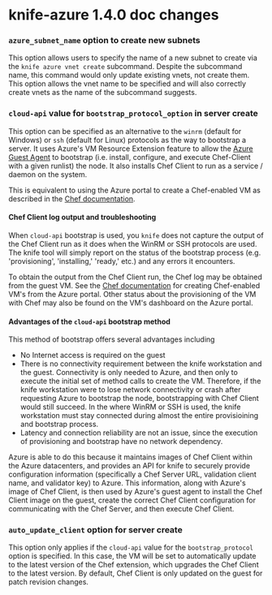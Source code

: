 <!---
This file is reset every time a new release is done. This file describes changes that have not yet been released.

Example Doc Change:
### Headline for the required change
Description of the required change.
-->

# knife-azure 1.4.0 doc changes

### `azure_subnet_name` option to create new subnets
This option allows users to specify the name of a new subnet to create via the
`knife azure vnet create` subcommand. Despite the subcommand name, this command would
only update existing vnets, not create them. This option allows the vnet name
to be specified and will also correctly create vnets as the name of the
subcommand suggests.

### `cloud-api` value for `bootstrap_protocol_option` in server create
This option can be specified as an alternative to the `winrm`
(default for Windows) or `ssh` (default for Linux) protocols as the way to
bootstrap a server. It uses Azure's VM Resource Extension feature to allow the
[Azure Guest Agent](http://blogs.msdn.com/b/mast/archive/2014/02/17/bginfo-guest-agent-extension-for-azure-vms.aspx) to bootstrap (i.e. install, configure, and execute Chef-Client with a given
runlist) the node. It also installs Chef Client to run as a service / daemon
on the system.

This is equivalent to using the Azure portal to create a Chef-enabled VM as
described in the [Chef documentation](https://docs.chef.io/azure_portal.html).

#### Chef Client log output and troubleshooting
When `cloud-api` bootstrap is used, you `knife` does not capture the output of
the Chef Client run as it does when the WinRM or SSH protocols are used. The
knife tool will simply report on the status of the bootstrap process (e.g.
'provisioning', 'installing,' 'ready,' etc.) and any errors it encounters.

To obtain the output from the Chef Client run, the Chef log may be obtained from
the guest VM. See the [Chef documentation](https://docs.chef.io/azure_portal.html#log-files) for
creating Chef-enabled VM's from the Azure portal. Other status about the
provisioning of the VM with Chef may also be found on the VM's dashboard on
the Azure portal.

#### Advantages of the `cloud-api` bootstrap method
This method of bootstrap offers several advantages including

* No Internet access is required on the guest
* There is no connectivity requirement between the knife workstation and the
guest. Connectivity is only needed to Azure, and then only to execute the
initial set of method calls to create the VM. Therefore, if the knife
workstation were to lose network connectivity or crash after requesting Azure
to bootstrap the node, bootstrapping with Chef Client would still succeed. In
the where WinRM or SSH is used, the knife workstation must stay connected
during almost the entire provisioining and bootstrap process.
* Latency and connection reliability are not an issue, since the execution of
provisioning and bootstrap have no network dependency.

Azure is able to do this because it maintains images of Chef Client within the
Azure datacenters, and provides an API for knife to securely provide configuration
information (specifically a Chef Server URL, validation client name, and
validator key) to Azure. This information, along with Azure's image of Chef
Client, is then used by Azure's guest agent to install the Chef Client image
on the guest, create the correct Chef Client configuration for communicating
with the Chef Server, and then execute Chef Client.

### `auto_update_client` option for server create
This option only applies if the `cloud-api` value for the `bootstrap_protocol`
option is specified. In this case, the VM will be set to automatically update
to the latest version of the Chef extension, which upgrades the Chef Client to
the latest version. By default, Chef Client is only updated on the guest for
patch revision changes.
